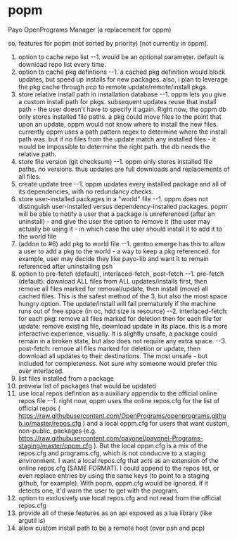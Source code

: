 # popm
Payo OpenPrograms Manager (a replacement for oppm)

so, features for popm (not sorted by priority) [not currently in oppm].

1. option to cache repo list
--1. would be an optional parameter. default is download repo list every time. 
2. option to cache pkg defintions
--1. a cached pkg definition would block updates, but speed up installs for new packages. also, i plan to leverage the pkg cache through pcp to remote update/remote/install pkgs.
3. store relative install path in installation database
--1. oppm lets you give a custom install path for pkgs. subsequent updates reuse that install path - the user doesn't have to specify it again. Right now, the oppm db only stores installed file paths. a pkg could move files to the point that upon an update, oppm would not know where to install the new files. currently oppm uses a path pattern regex to determine where the install path was. but if no files from the update match any installed files - it would be impossible to determine the right path. the db needs the relative path.
4. store file version (git checksum)
--1. oppm only stores installed file paths. no versions. thus updates are full downloads and replacements of all files.
5. create update tree
--1. oppm updates every installed package and all of its dependencies, with no redundancy checks.
6. store user-installed packages in a "world" file
--1. oppm does not distinguish user-installed versus dependency-installed packages. popm will be able to notify a user that a package is unreferenced (after an uninstall) - and give the user the option to remove it (the user may actually be using it - in which case the user should install it to add it to the world file
7. (addon to #6) add pkg to world file
--1. gentoo emerge has this to allow a user to add a pkg to the world - a way to keep a pkg referenced. for example, user may decide they like payo-lib and want it to remain referenced after uninstalling psh
8. option to pre-fetch (default), interlaced-fetch, post-fetch
--1. pre-fetch (default): download ALL files from ALL updates/installs first, then remove all files marked for removal/update, then install (move) all cached files. This is the safest method of the 3, but also the most space hungry option. The update/install will fail prematurely if the machine runs out of free space (in oc, hdd size is resource)
--2. interlaced-fetch: for each pkg: remove all files marked for deletion then for each file for update: remove existing file, download update in its place. this is a more interactive experience, visually. It is slightly unsafe, a package could remain in a broken state, but also does not require any extra space.
--3. post-fetch: remove all files marked for deletion or update, then download all updates to their destinations. The most unsafe - but included for completeness. Not sure why someone would prefer this over interlaced.
9. list files installed from a package
10. preview list of packages that would be updated
11. use local repos defintion as a auxiliary appendix to the official online repos file
--1. right now, oppm uses the online repos.cfg for the list of official repos ( https://raw.githubusercontent.com/OpenPrograms/openprograms.github.io/master/repos.cfg ) and a local oppm.cfg for users that want custom, non-public, packages (e.g. https://raw.githubusercontent.com/payonel/payonel-Programs-staging/master/oppm.cfg ). But the local oppm.cfg is a mix of the repos.cfg and programs.cfg, which is not conducive to a staging environment. I want a local repos.cfg that acts as an extension of the online repos.cfg (SAME FORMAT). I could append to the repos list, or even replace entries by using the same keys (to point to a staging github, for example). With popm, oppm.cfg would be ignored. If it detects one, it'd warn the user to get with the program.
12. option to exclusively use local repos.cfg and not read from the official repos.cfg
13. provide all of these features as an api exposed as a lua library (like argutil is)
14. allow custom install path to be a remote host (over psh and pcp)

